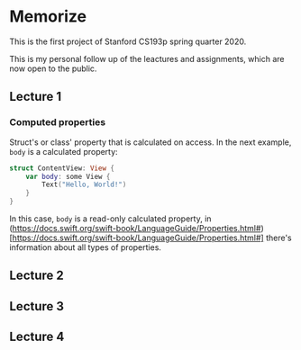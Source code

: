 # Memorize

This is the first project of Stanford CS193p spring quarter 2020.

This is my personal follow up of the leactures and assignments, which are now open to the public.

## Lecture 1

### Computed properties

Struct's or class' property that is calculated on access. In the next example, `body` is a calculated property:

```swift
struct ContentView: View {
    var body: some View {
        Text("Hello, World!")
    }
}
```

In this case, `body` is a read-only calculated property, in (https://docs.swift.org/swift-book/LanguageGuide/Properties.html#)[https://docs.swift.org/swift-book/LanguageGuide/Properties.html#] there's information about all types of properties.

## Lecture 2

## Lecture 3

## Lecture 4


